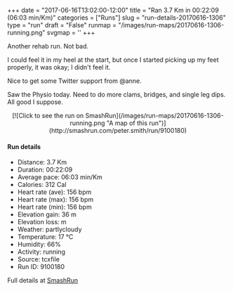 +++
date = "2017-06-16T13:02:00-12:00"
title = "Ran 3.7 Km in 00:22:09 (06:03 min/Km)"
categories = ["Runs"]
slug = "run-details-20170616-1306"
type = "run"
draft = "False"
runmap = "/images/run-maps/20170616-1306-running.png"
svgmap = '<polyline points="91 46, 94 42, 95 41, 96 41, 95 41, 96 40, 96 39, 98 34, 98 32, 100 27, 100 25, 95 24, 92 24, 89 23, 87 24, 86 22, 84 21, 78 23, 72 24, 71 26, 68 28, 63 28, 57 30, 56 30, 50 35, 49 36, 49 36, 45 40, 33 49, 30 50, 25 55, 23 57, 19 60, 12 66, 5 68, 0 71, 3 77, 4 78, 13 75, 15 78, 17 78, 18 78, 25 75, 32 69, 35 67, 36 66, 36 65, 34 63, 37 61, 38 61, 39 61, 45 67, 45 66, 53 59, 60 53, 61 53, 61 53">'
+++

Another rehab run. Not bad. 

I could feel it in my heel at the start, but once I started picking up my feet properly, it was okay; I didn't feel it. 

Nice to get some Twitter support from @anne. 

Saw the Physio today. Need to do more clams, bridges, and single leg dips. All good I suppose. 

<!--more-->

<center>
[![Click to see the run on SmashRun](/images/run-maps/20170616-1306-running.png "A map of this run")](http://smashrun.com/peter.smith/run/9100180)
</center>

#### Run details

* Distance: 3.7 Km
* Duration: 00:22:09
* Average pace: 06:03 min/Km
* Calories: 312 Cal
* Heart rate (ave): 156 bpm
* Heart rate (max): 156 bpm
* Heart rate (min): 156 bpm
* Elevation gain: 36 m
* Elevation loss:  m
* Weather: partlycloudy
* Temperature: 17 &deg;C
* Humidity: 66%
* Activity: running
* Source: tcxfile
* Run ID: 9100180

Full details at [SmashRun](http://smashrun.com/peter.smith/run/9100180)